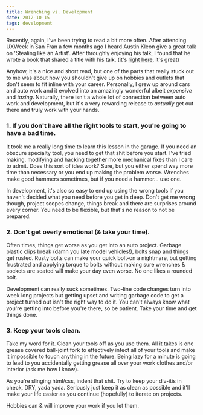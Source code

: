 ```yaml
---
title: Wrenching vs. Development
date: 2012-10-15
tags: development
---
```

Recently, again, I've been trying to read a bit more often. After attending UXWeek in San Fran a few months ago I heard Austin Kleon give a great talk on 'Stealing like an Artist'. After throughly enjoying his talk, I found that he wrote a book that shared a title with his talk. (it's [right here](http://www.austinkleon.com/steal/), it's great)

Anyhow, it's a nice and short read, but one of the parts that really stuck out to me was about how you shouldn't give up on hobbies and outlets that don't seem to fit inline with your career. Personally, I grew up around cars and auto work and it evolved into an amazingly wonderful albeit *expensive* and *taxing*. Naturally, there isn't a whole lot of connection between auto work and development, but it's a very rewarding release to *actually* get out there and truly work with your hands.

### 1. If you don't have all the right tools to start, you're going to have a bad time.

It took me a really long time to learn this lesson in the garage. If you need an obscure specialty tool, you need to get that shit before you start. I've tried making, modifying and hacking together more mechanical fixes than I care to admit. Does this sort of idea work? Sure, but you either spend way more time than necessary or you end up making the problem worse. Wrenches make good hammers sometimes, but if you need a hammer... use one. 

In development, it's also so easy to end up using the wrong tools if you haven't decided what you need before you get in deep. Don't get me wrong though, project scopes change, things break and there are surprises around every corner. You need to be flexible, but that's no reason to not be prepared.

### 2. Don't get overly emotional (& take your time).

Often times, things get worse as you get into an auto project. Garbage plastic clips break (damn you late model vehicles!), bolts snap and things get rusted. Rusty bolts can make your quick bolt-on a nightmare, but getting frustrated and applying torque to bolts without making sure wrenches & sockets are seated will make your day even worse. No one likes a rounded bolt. 

Development can really suck sometimes. Two-line code changes turn into week long projects but getting upset and writing garbage code to get a project turned out isn't the right way to do it. You can't always know what you're getting into before you're there, so be patient. Take your time and get things done.

### 3. Keep your tools clean.

Take my word for it. Clean your tools off as you use them. All it takes is one grease covered ball-joint fork to effectively infect all of your tools and make it impossible to touch anything in the future. Being lazy for a minute is going to lead to you accidentally getting grease all over your work clothes and/or interior (ask me how I know).

As you're slinging html/css, indent that shit. Try to keep your div-itis in check, DRY, yada yada. Seriously just keep it as clean as possible and it'll make your life easier as you continue (hopefully) to iterate on projects. 

Hobbies can & will improve your work if you let them. 